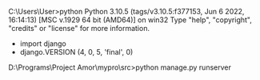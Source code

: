 C:\Users\User>python
Python 3.10.5 (tags/v3.10.5:f377153, Jun  6 2022, 16:14:13) [MSC v.1929 64 bit (AMD64)] on win32
Type "help", "copyright", "credits" or "license" for more information.
- import django
- django.VERSION
(4, 0, 5, 'final', 0)


D:\Programs\Project Amor\mypro\src>python manage.py runserver